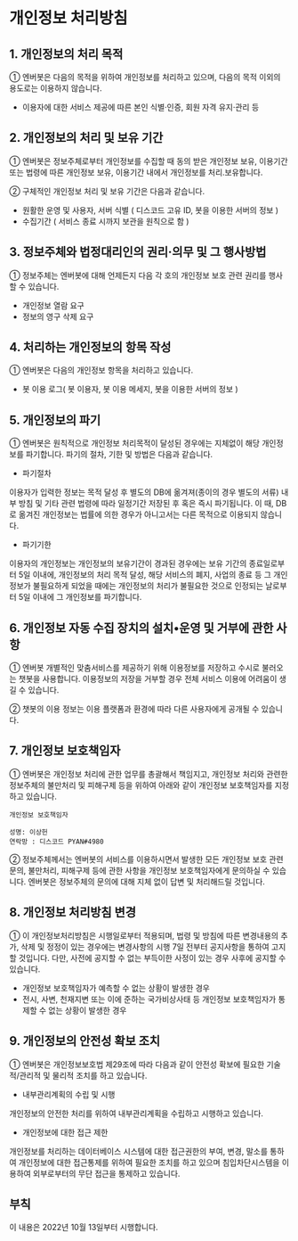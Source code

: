 # 개인정보 처리방침

## 1. 개인정보의 처리 목적
① 엔버봇은 다음의 목적을 위하여 개인정보를 처리하고 있으며, 다음의 목적 이외의 용도로는 이용하지 않습니다.

* 이용자에 대한 서비스 제공에 따른 본인 식별·인증, 회원 자격 유지·관리 등

## 2. 개인정보의 처리 및 보유 기간
① 엔버봇은 정보주체로부터 개인정보를 수집할 때 동의 받은 개인정보 보유, 이용기간 또는 법령에 따른 개인정보 보유, 이용기간 내에서 개인정보를 처리․보유합니다.

② 구체적인 개인정보 처리 및 보유 기간은 다음과 같습니다.

* 원활한 운영 및 사용자, 서버 식별 ( 디스코드 고유 ID, 봇을 이용한 서버의 정보 )
* 수집기간 ( 서비스 종료 시까지 보관을 원칙으로 함 )

## 3. 정보주체와 법정대리인의 권리·의무 및 그 행사방법
① 정보주체는 엔버봇에 대해 언제든지 다음 각 호의 개인정보 보호 관련 권리를 행사할 수 있습니다.

* 개인정보 열람 요구
* 정보의 영구 삭제 요구

## 4. 처리하는 개인정보의 항목 작성
① 엔버봇은 다음의 개인정보 항목을 처리하고 있습니다.

* 봇 이용 로그( 봇 이용자, 봇 이용 메세지, 봇을 이용한 서버의 정보 )

## 5. 개인정보의 파기
① 엔버봇은 원칙적으로 개인정보 처리목적이 달성된 경우에는 지체없이 해당 개인정보를 파기합니다. 파기의 절차, 기한 및 방법은 다음과 같습니다.

* 파기절차

이용자가 입력한 정보는 목적 달성 후 별도의 DB에 옮겨져(종이의 경우 별도의 서류) 내부 방침 및 기타 관련 법령에 따라 일정기간 저장된 후 혹은 즉시 파기됩니다. 이 때, DB로 옮겨진 개인정보는 법률에 의한 경우가 아니고서는 다른 목적으로 이용되지 않습니다.

* 파기기한

이용자의 개인정보는 개인정보의 보유기간이 경과된 경우에는 보유 기간의 종료일로부터 5일 이내에, 개인정보의 처리 목적 달성, 해당 서비스의 폐지, 사업의 종료 등 그 개인정보가 불필요하게 되었을 때에는 개인정보의 처리가 불필요한 것으로 인정되는 날로부터 5일 이내에 그 개인정보를 파기합니다.

## 6. 개인정보 자동 수집 장치의 설치•운영 및 거부에 관한 사항
① 엔버봇 개별적인 맞춤서비스를 제공하기 위해 이용정보를 저장하고 수시로 불러오는 챗봇을 사용합니다. 이용정보의 저장을 거부할 경우 전체 서비스 이용에 어려움이 생길 수 있습니다.

② 챗봇의 이용 정보는 이용 플랫폼과 환경에 따라 다른 사용자에게 공개될 수 있습니다.

## 7. 개인정보 보호책임자
① 엔버봇은 개인정보 처리에 관한 업무를 총괄해서 책임지고, 개인정보 처리와 관련한 정보주체의 불만처리 및 피해구제 등을 위하여 아래와 같이 개인정보 보호책임자를 지정하고 있습니다.

```
개인정보 보호책임자

성명: 이상헌
연락망 : 디스코드 PYAN#4980
```

② 정보주체께서는 엔버봇의 서비스를 이용하시면서 발생한 모든 개인정보 보호 관련 문의, 불만처리, 피해구제 등에 관한 사항을 개인정보 보호책임자에게 문의하실 수 있습니다. 엔버봇은 정보주체의 문의에 대해 지체 없이 답변 및 처리해드릴 것입니다.

## 8. 개인정보 처리방침 변경
① 이 개인정보처리방침은 시행일로부터 적용되며, 법령 및 방침에 따른 변경내용의 추가, 삭제 및 정정이 있는 경우에는 변경사항의 시행 7일 전부터 공지사항을 통하여 고지할 것입니다. 다만, 사전에 공지할 수 없는 부득이한 사정이 있는 경우 사후에 공지할 수 있습니다.

* 개인정보 보호책임자가 예측할 수 없는 상황이 발생한 경우
* 전시, 사변, 천재지변 또는 이에 준하는 국가비상사태 등 개인정보 보호책임자가 통제할 수 없는 상황이 발생한 경우

## 9. 개인정보의 안전성 확보 조치
① 엔버봇은 개인정보보호법 제29조에 따라 다음과 같이 안전성 확보에 필요한 기술적/관리적 및 물리적 조치를 하고 있습니다.

* 내부관리계획의 수립 및 시행

개인정보의 안전한 처리를 위하여 내부관리계획을 수립하고 시행하고 있습니다.

* 개인정보에 대한 접근 제한

개인정보를 처리하는 데이터베이스 시스템에 대한 접근권한의 부여, 변경, 말소를 통하여 개인정보에 대한 접근통제를 위하여 필요한 조치를 하고 있으며 침입차단시스템을 이용하여 외부로부터의 무단 접근을 통제하고 있습니다.

## 부칙
이 내용은 2022년 10월 13일부터 시행합니다.
